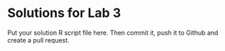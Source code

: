# Solutions for Lab 3
Put your solution R script file here. Then commit it, push it to Github 
and create a pull request.